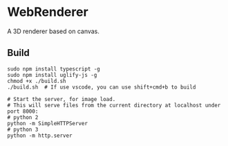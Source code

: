 # WebRenderer

A 3D renderer based on canvas.

## Build

```shell
sudo npm install typescript -g
sudo npm install uglify-js -g
chmod +x ./build.sh
./build.sh  # If use vscode, you can use shift+cmd+b to build

# Start the server, for image load.
# This will serve files from the current directory at localhost under port 8000:
# python 2
python -m SimpleHTTPServer
# python 3
python -m http.server
```

